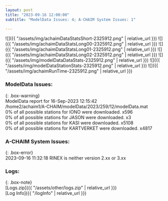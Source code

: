 ```yaml
---
layout: post
title: "2023-09-16 12:00:00"
subtitle: "ModelData Issues: 4; A-CHAIM System Issues: 1"

---
```


![]({{ "/assets/img/achaimDataStatsShort-2325912.png" | relative_url }})
![]({{ "/assets/img/achaimDataStatsLong00-2325912.png" | relative_url }})
![]({{ "/assets/img/achaimDataStatsLong01-2325912.png" | relative_url }})
![]({{ "/assets/img/achaimDataStatsLong02-2325912.png" | relative_url }})
![]({{ "/assets/img/modelDataDataStats-2325912.png" | relative_url }})
![]({{ "/assets/img/modelDataStationStats-2325912.png" | relative_url }})
![]({{ "/assets/img/achaimRunTime-2325912.png" | relative_url }})


### ModelData Issues:  
  
{: .box-warning}  
 ModelData report for 16-Sep-2023 12:15:42   
 /home2/achaim1/A-CHAIM/modelData/2023/259/12/modelData.mat   
 0% of all possible stations for IONO were downloaded. x596   
 0% of all possible stations for JASON were downloaded. x3   
 0% of all possible stations for KASI were downloaded. x5108   
 0% of all possible stations for KARTVERKET were downloaded. x4817   
  
### A-CHAIM System Issues:  
  
{: .box-error}  
2023-09-16 11:32:18 RINEX is neither version 2.xx or 3.xx  

### Logs:  
  
{: .box-note}  
[Logs.zip]({{ "/assets/other/logs.zip" | relative_url }})  
[Log Info]({{ "/logInfo" | relative_url }})  
